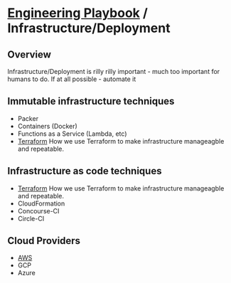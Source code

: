 # [Engineering Playbook](../README.md) / Infrastructure/Deployment

## Overview

Infrastructure/Deployment is rilly rilly important - much too important for humans to do. If at all possible - automate it

## Immutable infrastructure techniques

- Packer
- Containers (Docker)
- Functions as a Service (Lambda, etc)
- [Terraform](./tf/README.md) How we use Terraform to make infrastructure manageagble and repeatable.

## Infrastructure as code techniques

- [Terraform](./tf/README.md) How we use Terraform to make infrastructure manageagble and repeatable.
- CloudFormation
- Concourse-CI
- Circle-CI

## Cloud Providers

- [AWS](./aws/README.md)
- GCP
- Azure
